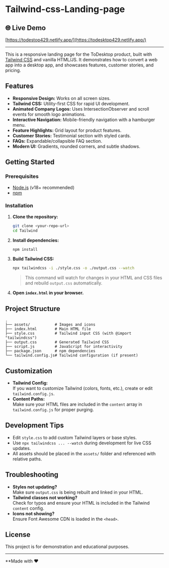 # Tailwind-css-Landing-page


## 🌐 Live Demo

[https://todestop429.netlify.app/](https://todesktop429.netlify.app/)

---


This is a responsive landing page for the ToDesktop product, built with [Tailwind CSS](https://tailwindcss.com/) and vanilla HTML/JS. It demonstrates how to convert a web app into a desktop app, and showcases features, customer stories, and pricing.

## Features

- **Responsive Design:** Works on all screen sizes.
- **Tailwind CSS:** Utility-first CSS for rapid UI development.
- **Animated Company Logos:** Uses IntersectionObserver and scroll events for smooth logo animations.
- **Interactive Navigation:** Mobile-friendly navigation with a hamburger menu.
- **Feature Highlights:** Grid layout for product features.
- **Customer Stories:** Testimonial section with styled cards.
- **FAQs:** Expandable/collapsible FAQ section.
- **Modern UI:** Gradients, rounded corners, and subtle shadows.

## Getting Started

### Prerequisites

- [Node.js](https://nodejs.org/) (v18+ recommended)
- [npm](https://www.npmjs.com/)

### Installation

1. **Clone the repository:**
   ```sh
   git clone <your-repo-url>
   cd Tailwind
   ```

2. **Install dependencies:**
   ```sh
   npm install
   ```

3. **Build Tailwind CSS:**
   ```sh
   npx tailwindcss -i ./style.css -o ./output.css --watch
   ```
   > This command will watch for changes in your HTML and CSS files and rebuild `output.css` automatically.

4. **Open `index.html` in your browser.**

## Project Structure

```
.
├── assets/           # Images and icons
├── index.html        # Main HTML file
├── style.css         # Tailwind input CSS (with @import "tailwindcss")
├── output.css        # Generated Tailwind CSS
├── script.js         # JavaScript for interactivity
├── package.json      # npm dependencies
└── tailwind.config.js# Tailwind configuration (if present)
```

## Customization

- **Tailwind Config:**  
  If you want to customize Tailwind (colors, fonts, etc.), create or edit `tailwind.config.js`.
- **Content Paths:**  
  Make sure your HTML files are included in the `content` array in `tailwind.config.js` for proper purging.

## Development Tips

- Edit `style.css` to add custom Tailwind layers or base styles.
- Use `npx tailwindcss ... --watch` during development for live CSS updates.
- All assets should be placed in the `assets/` folder and referenced with relative paths.

## Troubleshooting

- **Styles not updating?**  
  Make sure `output.css` is being rebuilt and linked in your HTML.
- **Tailwind classes not working?**  
  Check for typos and ensure your HTML is included in the Tailwind `content` config.
- **Icons not showing?**  
  Ensure Font Awesome CDN is loaded in the `<head>`.

## License

This project is for demonstration and educational purposes.

---

**Made with ❤️
